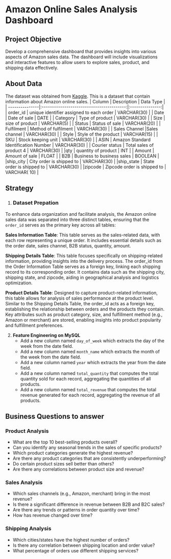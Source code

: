 #  Amazon Online Sales Analysis Dashboard

## Project Objective 
Develop a comprehensive dashboard that provides insights into various aspects of Amazon sales data. The dashboard will include visualizations and interactive features to allow users to explore sales, product, and shipping data effectively.

## About Data 
The dataset was obtained from [Kaggle](https://www.kaggle.com/datasets/thedevastator/unlock-profits-with-e-commerce-sales-data). This is a dataset that contain information about  Amazon online sales.
| Column         | Description                               | Data Type       |
| ---------------|:-----------------------------------------:|:---------------:|
| order_id       | unique identifier assigned to each order  | VARCHAR(30)     |
| Date           | Date of sale                              |  DATE           |
| Category       | Type of product                           | VARCHAR(30)     |
| Size           | size of product                           | VARCHAR(5)      |
| Status         | Status of sale                            | VARCHAR(20)     |
| Fulfilment     | Method of fulfilment                      | VARCHAR(30)     |
| Sales Channel  |Sales channel                              |  VARCHAR(30)    |
| Style          | Style of the product                      | VARCHAR(15)     |
| SKU            | Stock keeping unit                        | VARCHAR(30)     |
| ASIN           | Amazon Standard Identification Number     | VARCHAR(30)     | 
| Courier status | Total sales of product 4                  | VARCHAR(30)     |
|qty             | quantity of product                       | INT             |
| Amount         | Amount of sale                            | FLOAT           |
| B2B            | Business to business sales                |  BOOLEAN        |
|ship_city       | City  order is  shipped to                |   VARCHAR(30)   |
|ship_state      | State order is  shipped to                | VARCHAR(30)     |
|zipcode         | Zipcode  order is  shipped to             |  VARCHAR( 10)   |


## Strategy 
1. ### Dataset Prepation
To enhance data organization and facilitate analysis, the Amazon online sales data was separated into three distinct tables, ensuring that the `order_id` serves as the primary key across all tables:

 **Sales Information Table**:
This table serves as the sales-related data, with each row representing a unique order.
It includes essential details such as the order date, sales channel, B2B status, quantity, amount.

 **Shipping Details Table**:
This table focuses specifically on shipping-related information, providing insights into the delivery process.
The order_id from the Order Information Table serves as a foreign key, linking each shipping record to its corresponding order.
It contains data such as the shipping city, shipping state, and zipcode, aiding in geographical analysis and logistics optimization.

 **Product Details Table**:
Designed to capture product-related information, this table allows for analysis of sales performance at the product level.
Similar to the Shipping Details Table, the order_id acts as a foreign key, establishing the relationship between orders and the products they contain.
Key attributes such as product category, size, and fulfillment method (e.g., Amazon or merchant) are stored, enabling insights into product popularity and fulfillment preferences.


2. **Feature Engineering on MySQL**
     - Add a new column named ` day_of_week ` which extracts the day of the week from the date field.
     - Add a new column named ` month_name ` which extracts the month of the week from the date field.
     - Add a new column named ` year ` which extracts the year from the date field.
     - Add a new column named `total_quantity` that computes the total quantity sold for each record, aggregating the quantities of all products.
     - Add a new column named `total_revenue` that computes the total revenue generated for each record, aggregating the revenue of all products.
   
## Business Questions to answer
### Product Analysis 
 - What are the top 10 best-selling products overall?
 - Can you identify any seasonal trends in the sales of specific products?
 -  Which product categories generate the highest revenue?
 - Are there any product categories that are consistently underperforming?
 - Do certain product sizes sell better than others?
 -  Are there any correlations between product size and revenue?

### Sales Analysis 
- Which sales channels (e.g., Amazon, merchant) bring in the most revenue?
- Is there a significant difference in revenue between B2B and B2C sales?
- Are there any trends or patterns in order quantity over time?
- How has revenue changed over time?

### Shipping Analysis 
 - Which cities/states have the highest number of orders?
 - Is there any correlation between shipping location and order value?
 - What percentage of orders use different shipping services?
